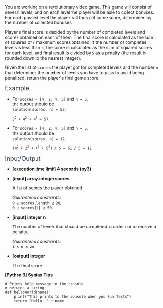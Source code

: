 <p>You are working on a revolutionary video game. This game will consist of several levels, and on each level the player will be able to collect bonuses. For each passed level the player will thus get some score, determined by the number of collected bonuses.</p>
<p>Player's final score is decided by the number of completed levels and scores obtained on each of them. The final score is calculated as the sum of squares of <code>n</code> maximum scores obtained. If the number of completed levels is less than <code>n</code>, the score is calculated as the sum of squared scores for each level, and final result is divided by <code>5</code> as a penalty (the result is rounded down to the nearest integer).</p>
<p>Given the list of <code>scores</code> the player got for completed levels and the number <code>n</code> that determines the number of levels you have to pass to avoid being penalized, return the player's final game score.</p>
<p><span class="markdown--header" style="color:#2b3b52;font-size:1.4em">Example</span></p>
<ul>
<li>
<p>For <code>scores = [4, 2, 4, 5]</code> and <code>n = 3</code>,<br />
the output should be<br />
<code>solution(scores, n) = 57</code>.</p>
<p><code>5<sup>2</sup> + 4<sup>2</sup> + 4<sup>2</sup> = 57</code>.</p>
</li>
<li>
<p>For <code>scores = [4, 2, 4, 5]</code> and <code>n = 5</code>,<br />
the output should be<br />
<code>solution(scores, n) = 12</code>.</p>
<p><code>(4<sup>2</sup> + 2<sup>2</sup> + 4<sup>2</sup> + 5<sup>2</sup>) / 5 = 61 / 5 ≈ 12</code>.</p>
</li>
</ul>
<p><span class="markdown--header" style="color:#2b3b52;font-size:1.4em">Input/Output</span></p>
<ul>
<li>
<p><strong>[execution time limit] 4 seconds (py3)</strong></p>
</li>
<li>
<p><strong>[input] array.integer scores</strong></p>
<p>A list of scores the player obtained.</p>
<p><em>Guaranteed constraints:</em><br />
<code>0 ≤ scores.length ≤ 20</code>,<br />
<code>0 ≤ scores[i] ≤ 50</code>.</p>
</li>
<li>
<p><strong>[input] integer n</strong></p>
<p>The number of levels that should be completed in order not to receive a penalty.</p>
<p><em>Guaranteed constraints:</em><br />
<code>1 ≤ n ≤ 20</code>.</p>
</li>
<li>
<p><strong>[output] integer</strong></p>
<p>The final score.</p>
</li>
</ul>
<p><strong>[Python 3] Syntax Tips</strong></p>
<pre><code class="language-python"><span class="hljs-comment"># Prints help message to the console</span>
<span class="hljs-comment"># Returns a string</span>
<span class="hljs-keyword">def</span> <span class="hljs-title function_">helloWorld</span>(<span class="hljs-params">name</span>):
    <span class="hljs-built_in">print</span>(<span class="hljs-string">"This prints to the console when you Run Tests"</span>)
    <span class="hljs-keyword">return</span> <span class="hljs-string">"Hello, "</span> + name

</code></pre>

